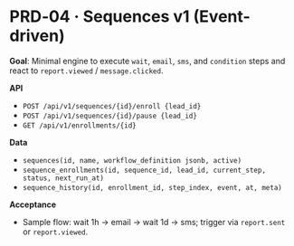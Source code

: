# PRD‑04 · Sequences v1 (Event-driven)

**Goal**: Minimal engine to execute `wait`, `email`, `sms`, and `condition` steps and react to `report.viewed` / `message.clicked`.

**API**
- `POST /api/v1/sequences/{id}/enroll {lead_id}`
- `POST /api/v1/sequences/{id}/pause {lead_id}`
- `GET /api/v1/enrollments/{id}`

**Data**
- `sequences(id, name, workflow_definition jsonb, active)`
- `sequence_enrollments(id, sequence_id, lead_id, current_step, status, next_run_at)`
- `sequence_history(id, enrollment_id, step_index, event, at, meta)`

**Acceptance**
- Sample flow: wait 1h → email → wait 1d → sms; trigger via `report.sent` or `report.viewed`.
